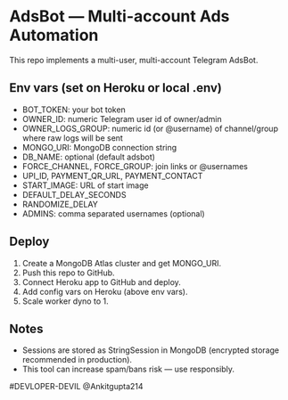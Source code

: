 # AdsBot — Multi-account Ads Automation

This repo implements a multi-user, multi-account Telegram AdsBot.

## Env vars (set on Heroku or local .env)
- BOT_TOKEN: your bot token
- OWNER_ID: numeric Telegram user id of owner/admin
- OWNER_LOGS_GROUP: numeric id (or @username) of channel/group where raw logs will be sent
- MONGO_URI: MongoDB connection string
- DB_NAME: optional (default adsbot)
- FORCE_CHANNEL, FORCE_GROUP: join links or @usernames
- UPI_ID, PAYMENT_QR_URL, PAYMENT_CONTACT
- START_IMAGE: URL of start image
- DEFAULT_DELAY_SECONDS
- RANDOMIZE_DELAY
- ADMINS: comma separated usernames (optional)

## Deploy
1. Create a MongoDB Atlas cluster and get MONGO_URI.
2. Push this repo to GitHub.
3. Connect Heroku app to GitHub and deploy.
4. Add config vars on Heroku (above env vars).
5. Scale worker dyno to 1.

## Notes
- Sessions are stored as StringSession in MongoDB (encrypted storage recommended in production).
- This tool can increase spam/bans risk — use responsibly.

#DEVLOPER-DEVIL @Ankitgupta214